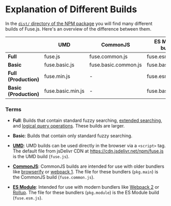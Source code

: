 # Explanation of Different Builds

In the [`dist/` directory of the NPM package](https://cdn.jsdelivr.net/npm/fuse.js/dist/) you will find many different builds of Fuse.js. Here's an overview of the difference between them.

|                        | UMD               | CommonJS             | ES Module (for bundlers) |
| ---------------------- | ----------------- | -------------------- | ------------------------ |
| **Full**               | fuse.js           | fuse.common.js       | fuse.esm.js              |
| **Basic**              | fuse.basic.js     | fuse.basic.common.js | fuse.basic.esm.js        |
| **Full (Production)**  | fuse.min.js       | -                    | fuse.esm.min.js          |
| **Basic (Production)** | fuse.basic.min.js | -                    | fuse.basic.esm.min.js    |

### Terms

- **Full**: Builds that contain standard fuzzy searching, [extended searching](/examples.html#extended-search), and [logical query operations](/api/query.html). These builds are larger.

- **Basic**: Builds that contain only standard fuzzy searching.

- **[UMD](https://github.com/umdjs/umd)**: UMD builds can be used directly in the browser via a `<script>` tag. The default file from jsDelivr CDN at https://cdn.jsdelivr.net/npm/fuse.js is the UMD build (`fuse.js`).

- **[CommonJS](http://wiki.commonjs.org/wiki/Modules/1.1)**: CommonJS builds are intended for use with older bundlers like [browserify](http://browserify.org/) or [webpack 1](https://webpack.github.io). The file for these bundlers (`pkg.main`) is the CommonJS build (`fuse.common.js`).

- **[ES Module](http://exploringjs.com/es6/ch_modules.html)**: Intended for use with modern bundlers like [Webpack 2](https://webpack.js.org) or [Rollup](http://rollupjs.org/). The file for these bundlers (`pkg.module`) is the ES Module build (`fuse.esm.js`).

<Donate />
